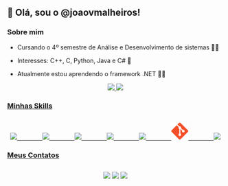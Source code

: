 ## 👋 Olá, sou o @joaovmalheiros!
### Sobre mim

- Cursando o 4º semestre de Análise e Desenvolvimento de sistemas 🧑‍💻

- Interesses: C++, C, Python, Java e C# 🎯 

- Atualmente estou aprendendo o framework .NET 👨‍💻 

<div align="center">
  <a href="https://github.com/joaovmalheiros">
  <img height="180em" src="https://github-readme-stats.vercel.app/api?username=joaovmalheiros&show_icons=true&theme=gruvbox&include_all_commits=true&count_private=true"/>
  <img height="180em" src="https://github-readme-stats.vercel.app/api/top-langs/?username=joaovmalheiros&layout=compact&langs_count=7&theme=gruvbox"/>
</div>  

### Minhas Skills

  ##
  
<div align="center">
    <p align="center">
    <img height="40" img src="https://cdn.jsdelivr.net/gh/devicons/devicon/icons/python/python-original.svg">
    &nbsp;&nbsp;&nbsp;&nbsp;&nbsp;&nbsp;&nbsp;&nbsp;&nbsp;&nbsp;&nbsp;&nbsp;&nbsp;
    <img height="40" src="https://cdn.jsdelivr.net/gh/devicons/devicon/icons/cplusplus/cplusplus-original.svg">
    &nbsp;&nbsp;&nbsp;&nbsp;&nbsp;&nbsp;&nbsp;&nbsp;&nbsp;&nbsp;&nbsp;&nbsp;&nbsp;
    <img height="40" img src="https://cdn.jsdelivr.net/gh/devicons/devicon/icons/c/c-original.svg">
    &nbsp;&nbsp;&nbsp;&nbsp;&nbsp;&nbsp;&nbsp;&nbsp;&nbsp;&nbsp;&nbsp;&nbsp;&nbsp;
    <img height="40" img src="https://cdn.jsdelivr.net/gh/devicons/devicon/icons/java/java-original-wordmark.svg">
    &nbsp;&nbsp;&nbsp;&nbsp;&nbsp;&nbsp;&nbsp;&nbsp;&nbsp;&nbsp;&nbsp;&nbsp;&nbsp;
    <img height="40" img src="https://cdn.jsdelivr.net/gh/devicons/devicon/icons/mysql/mysql-original-wordmark.svg">
     &nbsp;&nbsp;&nbsp;&nbsp;&nbsp;&nbsp;&nbsp;&nbsp;&nbsp;&nbsp;&nbsp;&nbsp;&nbsp;
    <img height="40" src="https://raw.githubusercontent.com/devicons/devicon/master/icons/git/git-original.svg">
    &nbsp;&nbsp;&nbsp;&nbsp;&nbsp;&nbsp;&nbsp;&nbsp;&nbsp;&nbsp;&nbsp;&nbsp;&nbsp;
    <img height="40" img src="https://cdn.jsdelivr.net/gh/devicons/devicon/icons/csharp/csharp-original.svg">
    </p>
</div>  
  
### Meus Contatos
  
  ##
 
<div>
  <p align="center">
  <a href="https://instagram.com/joaovmalheiros" target="_blank"><img src="https://img.shields.io/badge/-Instagram-%23E4405F?style=for-the-badge&logo=instagram&logoColor=white" target="_blank"></a> 
  <a href = "mailto:joao.vmalheiros@gmail.com"><img src="https://img.shields.io/badge/-Gmail-%23333?style=for-the-badge&logo=gmail&logoColor=white" target="_blank"></a>
  <a href="https://www.linkedin.com/in/joaovmalheiros/" target="_blank"><img src="https://img.shields.io/badge/-LinkedIn-%230077B5?style=for-the-badge&logo=linkedin&logoColor=white" target="_blank"></a> 
  </p>  
 </div<
